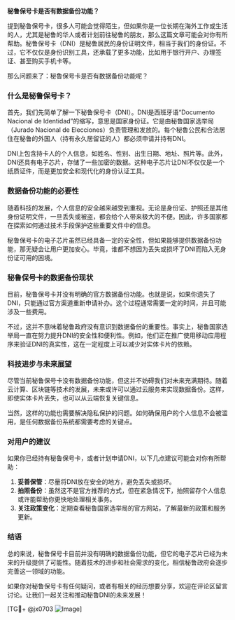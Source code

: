 **秘鲁保号卡是否有数据备份功能？**

提到秘鲁保号卡，很多人可能会觉得陌生，但如果你是一位长期在海外工作或生活的人，尤其是秘鲁的华人或者计划前往秘鲁的朋友，那么这篇文章可能会对你有所帮助。秘鲁保号卡（DNI）是秘鲁居民的身份证明文件，相当于我们的身份证。不过，它不仅仅是身份识别工具，还承载了更多功能，比如用于银行开户、办理签证、甚至购买手机卡等。

那么问题来了：秘鲁保号卡是否有数据备份功能呢？

### 什么是秘鲁保号卡？

首先，我们先简单了解一下秘鲁保号卡（DNI）。DNI是西班牙语“Documento Nacional de Identidad”的缩写，意思是国家身份证。它是由秘鲁国家选举局（Jurado Nacional de Elecciones）负责管理和发放的。每个秘鲁公民和合法居住在秘鲁的外国人（持有永久居留证的人）都必须申请并持有DNI。

DNI上包含持卡人的个人信息，如姓名、性别、出生日期、地址、照片等。此外，DNI还具有电子芯片，存储了一些加密的数据。这种电子芯片让DNI不仅仅是一个纸质证件，而是更加安全和现代化的身份认证工具。

### 数据备份功能的必要性

随着科技的发展，个人信息的安全越来越受到重视。无论是身份证、护照还是其他身份证明文件，一旦丢失或被盗，都会给个人带来极大的不便。因此，许多国家都在探索如何通过技术手段保护这些重要文件中的信息。

秘鲁保号卡的电子芯片虽然已经具备一定的安全性，但如果能够提供数据备份功能，那无疑会让用户更加安心。毕竟，谁都不想因为丢失或损坏了DNI而陷入无身份证可用的困境。

### 秘鲁保号卡的数据备份现状

目前，秘鲁保号卡并没有明确的官方数据备份功能。也就是说，如果你遗失了DNI，只能通过官方渠道重新申请补办。这个过程通常需要一定的时间，并且可能涉及一些费用。

不过，这并不意味着秘鲁政府没有意识到数据备份的重要性。事实上，秘鲁国家选举局一直在努力提升DNI的安全性和便利性。例如，他们正在推广使用移动应用程序来验证DNI的真实性，这在一定程度上可以减少对实体卡片的依赖。

### 科技进步与未来展望

尽管当前秘鲁保号卡没有数据备份功能，但这并不妨碍我们对未来充满期待。随着云计算、区块链等技术的发展，未来或许可以通过云服务来实现数据备份。这样，即使实体卡片丢失，也可以从云端恢复关键信息。

当然，这样的功能也需要解决隐私保护的问题。如何确保用户的个人信息不会被滥用，是任何数据备份系统都需要考虑的关键点。

### 对用户的建议

如果你已经持有秘鲁保号卡，或者计划申请DNI，以下几点建议可能会对你有所帮助：

1. **妥善保管**：尽量将DNI放在安全的地方，避免丢失或损坏。
2. **拍照备份**：虽然这不是官方推荐的方式，但在紧急情况下，拍照留存个人信息或许能帮助你更快地处理相关事务。
3. **关注政策变化**：定期查看秘鲁国家选举局的官方网站，了解最新的政策和服务更新。

### 结语

总的来说，秘鲁保号卡目前并没有明确的数据备份功能，但它的电子芯片已经为未来的升级提供了可能性。随着技术的进步和社会需求的变化，相信秘鲁政府会逐步完善这一领域的功能。

如果你对秘鲁保号卡有任何疑问，或者有相关的经历想要分享，欢迎在评论区留言讨论。让我们一起关注和推动秘鲁DNI的未来发展！

[TG💪+ @jx0703 ![Image](https://github.com/user-attachments/assets/dbca1d08-cadb-493c-b0ec-ad6f7a83f270)]